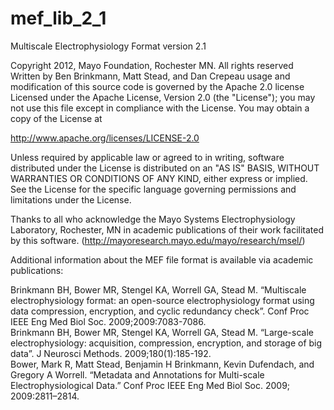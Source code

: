 mef_lib_2_1
===========

Multiscale Electrophysiology Format version 2.1

Copyright 2012, Mayo Foundation, Rochester MN. All rights reserved
Written by Ben Brinkmann, Matt Stead, and Dan Crepeau
usage and modification of this source code is governed by the Apache 2.0 license
Licensed under the Apache License, Version 2.0 (the "License");
you may not use this file except in compliance with the License.
You may obtain a copy of the License at
 
   http://www.apache.org/licenses/LICENSE-2.0
 
Unless required by applicable law or agreed to in writing, software
distributed under the License is distributed on an "AS IS" BASIS,
WITHOUT WARRANTIES OR CONDITIONS OF ANY KIND, either express or implied.
See the License for the specific language governing permissions and
limitations under the License.

Thanks to all who acknowledge the Mayo Systems Electrophysiology Laboratory, Rochester, MN
in academic publications of their work facilitated by this software. (http://mayoresearch.mayo.edu/mayo/research/msel/)

Additional information about the MEF file format is available via academic publications:

Brinkmann BH, Bower MR, Stengel KA, Worrell GA, Stead M. “Multiscale electrophysiology format: an open-source electrophysiology format using data compression, encryption, and cyclic redundancy check”. Conf Proc IEEE Eng Med Biol Soc. 2009;2009:7083-7086.  
Brinkmann BH, Bower MR, Stengel KA, Worrell GA, Stead M. “Large-scale electrophysiology: acquisition, compression, encryption, and storage of big data”. J Neurosci Methods. 2009;180(1):185-192.  
Bower, Mark R, Matt Stead, Benjamin H Brinkmann, Kevin Dufendach, and Gregory A Worrell. “Metadata and Annotations for Multi-scale Electrophysiological Data.” Conf Proc IEEE Eng Med Biol Soc. 2009; 2009:2811–2814.

